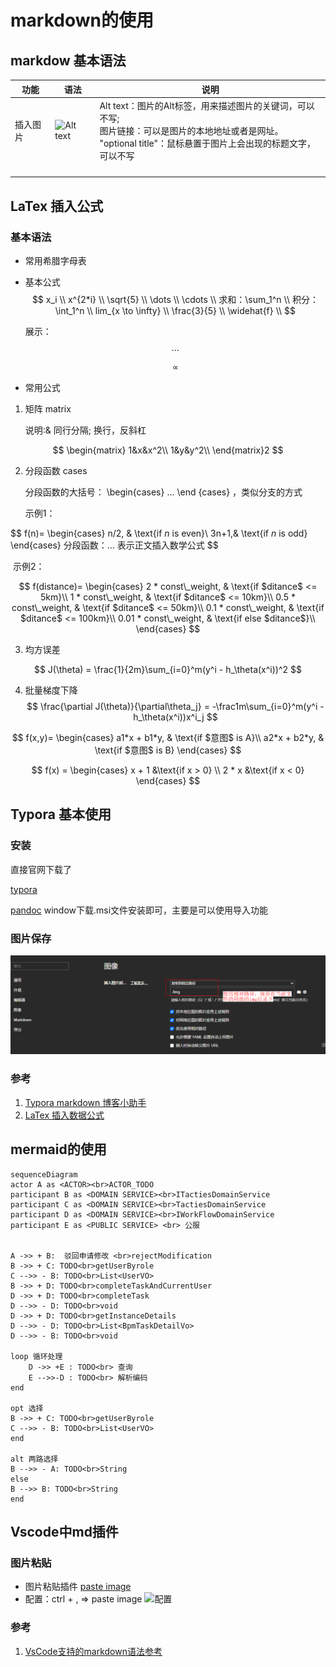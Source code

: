 # markdown的使用

## markdow 基本语法


| 功能     | 语法                                   | 说明                                                         |
| -------- | -------------------------------------- | ------------------------------------------------------------ |
| 插入图片 | ![Alt text](图片链接 "optional title") | Alt text：图片的Alt标签，用来描述图片的关键词，可以不写; <br/>图片链接：可以是图片的本地地址或者是网址。<br/>"optional title"：鼠标悬置于图片上会出现的标题文字，可以不写 |
|          |                                        |                                                              |
|          |                                        |                                                              |
|          |                                        |                                                              |
|          |                                        |                                                              |





## LaTex 插入公式

### 基本语法

* 常用希腊字母表

 

* 基本公式
  $$
  x_i \\
  x^{2*i} \\
  \sqrt{5} \\
  \dots  \\
  \cdots \\
  求和：\sum_1^n \\
  积分：\int_1^n  \\
  lim_{x \to \infty}  \\
  \frac{3}{5} \\
  \widehat{f} \\
  $$

  展示：
  $$\dots$$

  $$\propto$$
  
* 常用公式

1. 矩阵 matrix

   说明:& 同行分隔; 换行，反斜杠

$$
\begin{matrix}
  1&x&x^2\\
  1&y&y^2\\
  \end{matrix}2
$$

2. 分段函数 cases

   分段函数的大括号： \begin{cases} ... \end {cases}  ，类似分支的方式

   示例1：

$$
f(n)=
  	\begin{cases}
  		n/2, & \text{if $n$ is even}\\
  		3n+1,& \text{if $n$ is odd}
  	\end{cases}
  	分段函数：$...$ 表示正文插入数学公式
$$

​       示例2：

$$
f(distance)=    \begin{cases}        
  2 * const\_weight, & \text{if $ditance$ <= 5km}\\        
  1 * const\_weight, & \text{if $ditance$ <= 10km}\\
  0.5 * const\_weight, & \text{if $ditance$ <= 50km}\\
  0.1 * const\_weight, & \text{if $ditance$ <= 100km}\\
  0.01 * const\_weight, & \text{if else $ditance$}\\  
  \end{cases}
$$

  3. 均方误差

$$
J(\theta) = \frac{1}{2m}\sum_{i=0}^m(y^i - h_\theta(x^i))^2
$$

  4. 批量梯度下降
     $$
     \frac{\partial J(\theta)}{\partial\theta_j} = -\frac1m\sum_{i=0}^m(y^i - 	h_\theta(x^i))x^i_j
     $$
     

$$
  f(x,y)=
  	\begin{cases}
  		a1*x + b1*y, & \text{if $意图$ is A}\\
  		a2*x + b2*y, & \text{if $意图$ is B}
  	\end{cases}
$$

  

$$
f(x) = 
  \begin{cases}
  x + 1 &\text{if x > 0} \\
  2 * x &\text{if x < 0}
  \end{cases}
$$




##  Typora 基本使用

### 安装

直接官网下载了

[typora](https://www.typora.io/#windows)

[pandoc](https://github.com/jgm/pandoc/releases/tag/2.14.2) window下载.msi文件安装即可，主要是可以使用导入功能









### 图片保存

![image-20210830211444079](img/image-20210830211444079.png)






###  参考

1. [Typora markdown 博客小助手](http://3ms.huawei.com/km/blogs/details/10209767)
2. [LaTex 插入数据公式](https://blog.csdn.net/happyday_d/article/details/83715440)


## mermaid的使用


```mermaid
sequenceDiagram
actor A as <ACTOR><br>ACTOR_TODO
participant B as <DOMAIN SERVICE><br>ITactiesDomainService
participant C as <DOMAIN SERVICE><br>TactiesDomainService
participant D as <DOMAIN SERVICE><br>IWorkFlowDomainService
participant E as <PUBLIC SERVICE> <br> 公服


A ->> + B:  驳回申请修改 <br>rejectModification
B ->> + C: TODO<br>getUserByrole
C -->> - B: TODO<br>List<UserVO>
B ->> + D: TODO<br>completeTaskAndCurrentUser
D ->> + D: TODO<br>completeTask
D -->> - D: TODO<br>void
D ->> + D: TODO<br>getInstanceDetails
D -->> - D: TODO<br>List<BpmTaskDetailVo>
D -->> - B: TODO<br>void

loop 循环处理
    D ->> +E : TODO<br> 查询
    E -->>-D : TODO<br> 解析编码
end
    
opt 选择    
B ->> + C: TODO<br>getUserByrole
C -->> - B: TODO<br>List<UserVO>
end

alt 两路选择
B -->> - A: TODO<br>String
else
B -->> B: TODO<br>String
end

```










##  Vscode中md插件



### 图片粘贴


* 图片粘贴插件
  [paste image](https://www.zhihu.com/question/335783774)
* 配置：ctrl + ,  => paste image
  ![配置](img/2021-05-06-15-30-31.png)
  
### 参考 
1. [VsCode支持的markdown语法参考](https://www.jianshu.com/p/fd761fc43753)


